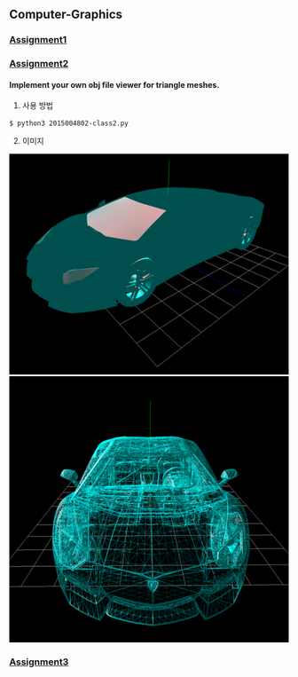 ## Computer-Graphics

### [Assignment1](https://github.com/Moong0122/Computer-Graphics/tree/master/Assignment1)


### [Assignment2](https://github.com/Moong0122/Computer-Graphics/tree/master/Assignment2)
#### Implement your own obj file viewer for triangle meshes.
1. 사용 방법

```
$ python3 2015004802-class2.py
```

2. 이미지

![2-1](/Assignment2/image/2-1.png)
![2-2](/Assignment2/image/2-2.png)


### [Assignment3](https://github.com/Moong0122/Computer-Graphics/tree/master/Assignment3)
